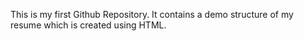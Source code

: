 This is my first Github Repository. It contains a demo structure of my resume which is created using HTML.

